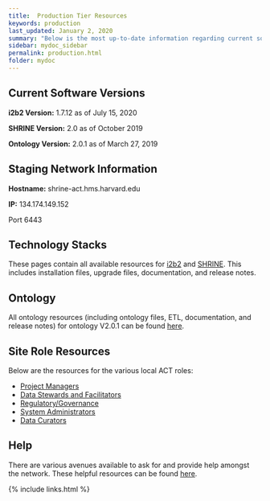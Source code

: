 ```yaml
---
title:  Production Tier Resources
keywords: production
last_updated: January 2, 2020
summary: "Below is the most up-to-date information regarding current software, network, and technology requirements for sites with a Production node."
sidebar: mydoc_sidebar
permalink: production.html
folder: mydoc
---
```


## Current Software Versions
**i2b2 Version:** 1.7.12 as of July 15, 2020

**SHRINE Version:** 2.0 as of October 2019 

**Ontology Version:** 2.0.1 as of March 27, 2019 


## Staging Network Information 
**Hostname:** shrine-act.hms.harvard.edu  

**IP:** 134.174.149.152
 
Port 6443 

## Technology Stacks 
These pages contain all available resources for [i2b2](/ACT-test/i2b2.html) and [SHRINE](/ACT-Network/shrine.html). This includes installation files, upgrade files, documentation, and release notes.

## Ontology
All ontology resources (including ontology files, ETL, documentation, and release notes) for ontology V2.0.1 can be found [here](/ACT-Network/ontology.html).

## Site Role Resources
Below are the resources for the various local ACT roles:
* [Project Managers](/ACT-Network/project_managers.html)
* [Data Stewards and Facilitators](/ACT-Network/data_stewards.html)
* [Regulatory/Governance](/ACT-Network/regulatory.html)
* [System Administrators](/ACT-Network/system_administrators.html)
* [Data Curators](/ACT-Network/data_curators.html)

## Help
There are various avenues available to ask for and provide help amongst the network. These helpful resources can be found [here](/ACT-Network/help.html).

{% include links.html %}
